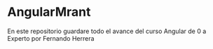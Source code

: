 # AngularMrant
En este repositorio guardare todo el avance del curso Angular de  0 a Experto por Fernando Herrera
